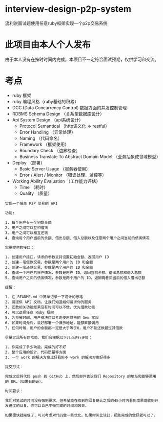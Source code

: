 # interview-design-p2p-system
流利说面试题使用任意ruby框架实现一个p2p交易系统

# 此项目由本人个人发布
由于本人没有在按时时间内完成，本项目不一定符合面试预期，仅供学习和交流。

# 考点
 * ruby 框架
 * ruby 编程风格（ruby基础的积累）
 * DCC (Data Concurrency Control) 数据方面的并发控制管理
 * RDBMS Schema Design （关系型数据库设计）
 * Api System Design （api系统设计）
    * Protocol Semantical （http语义化 => restful）
    * Error Handling （异常处理）
    * Naming （代码命名）
    * Framework （框架使用）
    * Boundary Check （边界检查）
    * Business Translate To Abstract Domain Model （业务抽象成领域模型）
 * Deploy （部署）
    * Basic Server Usage （服务器使用）
    * Error / Alert / Monitor （错误处理、监控等）
 * Working Ability Evaluation （工作能力评估）
    * Time （耗时）
    * Quality （质量）


```
实现一个简单 P2P 交易的 API

功能:

1. 每个用户有一个初始金额
2. 用户之间可以互相借钱
3. 用户之间可以相互还钱
4. 查询每个用户当前的余额、借出总额、借入总额以及任意两个用户之间当前的债务情况

需要提供的接口：

1. 创建用户接口，请求的参数支持设置初始金额、返回用户 ID
2. 创建一笔借款交易，参数是两个用户的 ID 和金额
3. 创建一笔还款交易，参数是两个用户的 ID 和金额
4. 查询一个用户的账户情况，参数是用户 ID，返回当前余额、借出总额和借入总额
5. 查询用户之间的债务情况，参数是两个用户的 ID，返回两者间当前的借入借出总额

提醒：

1. 在 README.md 中简单记录一下设计的思路
2. 请提供 API 文档，让我们知道如何请求你的服务
3. 还款相关功能如果没有时间可以不做，优先借款功能
4. 可以选择任意 Ruby 框架
5. 为节省时间，用户模块可以考虑使用成熟的 Gem 实现
6. 如果时间允许，最好部署一个演示地址，能够直接调用
7. 任何时候，用户的余额都一定是大于等于0，用户不能还款超过其借款

尽量实现所有的功能，我们会根据以下几点进行评价：

1. 你完成了多少功能，完成的好不好
2. 整个应用的设计、代码质量等方面
3. 一个 work 的解决方案比好看但不 work 的解决方案好得多

提交形式：

完成之后将代码 push 到 GitHub 上，然后邮件告诉我们 Repository 的地址和能够调用的 URL（如果有的话）。

时间要求：

我们对笔试的时间没有强制要求，但希望能在收到你回复确认之后的48小时内看到成果或收到开发进度的回复，你可以自己平衡完成的时间和效果。

如果很快就完成了，可以考虑对代码做一些优化。如果时间比较赶，把能完成的做好就可以了。
```
